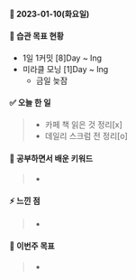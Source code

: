 #### 📆 2023-01-10(화요일)

#### 🐎 습관 목표 현황

-   1일 1커밋 [8]Day ~ Ing
-   미라클 모닝 [1]Day ~ Ing
    - 금일 늦잠

#### ✅ 오늘 한 일

> -  카페 책 읽은 것 정리[x]
> -  데일리 스크럼 전 정리[o]

#### 🤔 공부하면서 배운 키워드

> - 

#### ⚡ 느낀 점

> -

#### 🎯 이번주 목표

> - 
